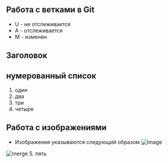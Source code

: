 ## Работа с ветками в Git

* U - не отслеживается
* A - отслеживается
* М - изменен

## Заголовок


## нумерованный список
1. один
2. два
3. три
4. четыре
## Работа с изображениями

* Изображения указываются следующий образом
![image](ДЗ.png)


![merge](image.png)
5. пять
